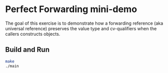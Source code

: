 # Perfect Forwarding mini-demo

The goal of this exercise is to demonstrate how a forwarding reference (aka universal reference)
preserves the value type and cv-qualifiers when the callers constructs objects.

## Build and Run

```bash
make
./main

